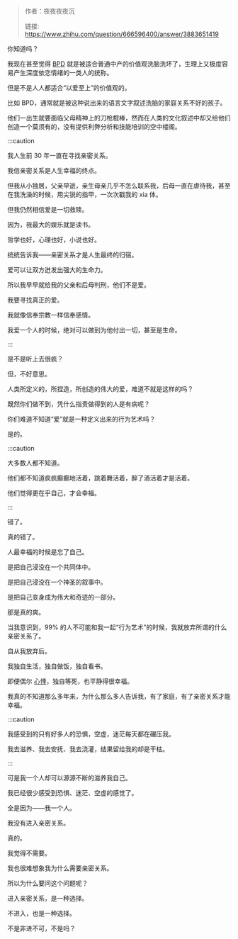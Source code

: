 > 作者：夜夜夜夜沉
>
> 链接:  https://www.zhihu.com/question/666596400/answer/3883651419

你知道吗？

我现在甚至觉得 [BPD](https://zhida.zhihu.com/search?content_id=691965679&content_type=Answer&match_order=1&q=BPD&zhida_source=entity) 就是被适合普通中产的价值观洗脑洗坏了，生理上又极度容易产生深度依恋情绪的一类人的统称。

但是不是人人都适合“以爱至上”的价值观的。

比如 BPD，通常就是被这种说出来的语言文字叙述洗脑的家庭关系不好的孩子。

他们一出生就要面临父母精神上的刀枪棍棒，然而在人类的文化叙述中却又给他们创造一个莫须有的，没有提供利弊分析和技能培训的空中楼阁。

:::caution

我人生前 30 年一直在寻找亲密关系。

我信亲密关系是人生幸福的终点。

但我从小独居，父亲早逝，亲生母亲几乎不怎么联系我，后母一直在虐待我，甚至在我洗澡的时候，用尖锐的指甲，一次次戳我的 xia 体。

但我仍然相信爱是一切救赎。

因为，我最大的娱乐就是读书。

哲学也好，心理也好，小说也好。

统统告诉我——亲密关系才是人生最终的归宿。

爱可以让双方迸发出强大的生命力。

所以我早早就给我的父亲和后母判刑，他们不是爱。

我要寻找真正的爱。

我就像信奉宗教一样信奉感情。

我爱一个人的时候，绝对可以做到为他付出一切，甚至是生命。

:::

是不是听上去很疯？

但，不好意思。

人类所定义的，所捏造，所创造的伟大的爱，难道不就是这样的吗？

既然你们做不到，凭什么指责做得到的人是有病呢？

你们难道不知道“爱”就是一种定义出来的行为艺术吗？

是的。

:::caution

大多数人都不知道。

他们都不知道疯疯癫癫地活着，跳着舞活着，醉了酒活着才是活着。

他们觉得更在乎自己，才会幸福。

:::

错了。

真的错了。

人最幸福的时候是忘了自己。

是把自己浸没在一个共同体中。

是把自己浸没在一个神圣的叙事中。

是把自己变身成为伟大和奇迹的一部分。

那是真的爽。

当我意识到，99% 的人不可能和我一起“行为艺术”的时候，我就放弃所谓的什么亲密关系了。

自从我放弃后。

我独自生活，独自做饭，独自看书。

即便偶尔 [心悸](https://zhida.zhihu.com/search?content_id=691965679&content_type=Answer&match_order=1&q=%E5%BF%83%E6%82%B8&zhida_source=entity)，独自等死，也平静得很幸福。

我真的不知道那么多年来，为什么那么多人告诉我，有了家庭，有了亲密关系才能幸福。

:::caution

我感受到的只有好多人的恐惧，空虚，迷茫每天都在碾压我。

我去滋养、我去安抚、我去浇灌，结果留给我的却是干枯。

:::

可是我一个人却可以源源不断的滋养我自己。

我已经很少感受到恐惧、迷茫、空虚的感觉了。

全是因为——我一个人。

我没有进入亲密关系。

真的。

我觉得不需要。

我也很难想象我为什么需要亲密关系。

所以为什么要问这个问题呢？

进入亲密关系，是一种选择。

不进入，也是一种选择。

不是非进不可，不是吗？
